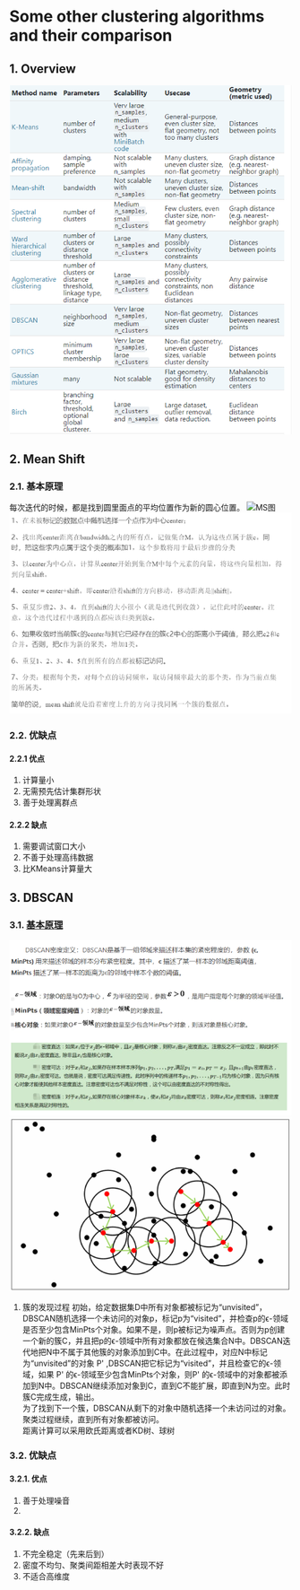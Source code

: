 # Some other clustering algorithms and their comparison
## 1. Overview
![聚类](./pictures/聚类.PNG)<br>

## 2. Mean Shift
### 2.1. 基本原理
每次迭代的时候，都是找到圆里面点的平均位置作为新的圆心位置。
![MS图](./pictures/MS图.png)<br>
![MS](./pictures/MS.png)<br>

### 2.2. 优缺点
#### 2.2.1 优点
1. 计算量小
2. 无需预先估计集群形状
3. 善于处理离群点
#### 2.2.2 缺点
1. 需要调试窗口大小
2. 不善于处理高纬数据
3. 比KMeans计算量大

## 3. DBSCAN
### 3.1. [基本原理](https://www.jianshu.com/p/d2eddc733c4d)
![DBSCAN](./pictures/DBSCAN.PNG)<br>
![图例](./pictures/图例.PNG)<br>
1. 簇的发现过程
初始，给定数据集D中所有对象都被标记为“unvisited”，DBSCAN随机选择一个未访问的对象p，标记p为“visited”，并检查p的ϵ-领域是否至少包含MinPts个对象。如果不是，则p被标记为噪声点。否则为p创建一个新的簇C，并且把p的ϵ-领域中所有对象都放在候选集合N中。DBSCAN迭代地把N中不属于其他簇的对象添加到C中。在此过程中，对应N中标记为“unvisited”的对象 P' ,DBSCAN把它标记为“visited”，并且检查它的ϵ-领域，如果 P' 的ϵ-领域至少包含MinPts个对象，则P' 的ϵ-领域中的对象都被添加到N中。DBSCAN继续添加对象到C，直到C不能扩展，即直到N为空。此时簇C完成生成，输出。<br>
为了找到下一个簇，DBSCAN从剩下的对象中随机选择一个未访问过的对象。聚类过程继续，直到所有对象都被访问。<br>
距离计算可以采用欧氏距离或者KD树、球树

### 3.2. 优缺点
#### 3.2.1. 优点
1. 善于处理噪音
2. 
#### 3.2.2. 缺点
1. 不完全稳定（先来后到）
2. 密度不均匀、聚类间距相差大时表现不好
3. 不适合高维度